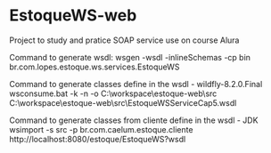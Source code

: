 # EstoqueWS-web
Project to study and pratice SOAP service use on course Alura

Command to generate wsdl:
wsgen -wsdl -inlineSchemas -cp bin br.com.lopes.estoque.ws.services.EstoqueWS

Command to generate classes define in the wsdl - wildfly-8.2.0.Final
wsconsume.bat -k -n -o C:\workspace\estoque-web\src C:\workspace\estoque-web\src\EstoqueWSServiceCap5.wsdl

Command to generate classes from cliente define in the wsdl - JDK
wsimport -s src -p br.com.caelum.estoque.cliente    http://localhost:8080/estoque/EstoqueWS?wsdl
